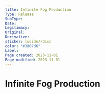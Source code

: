 ```yaml
---
title: Infinite Fog Production
Type: Release  
SubType: 
Date: 
Legitimacy: 
Original: 
Derivative: 
sticker: lucide//disc
color: "#3867d6"
Label: 
Page created: 2023-11-01
Page modified: 2023-11-01
---
```


# Infinite Fog Production
